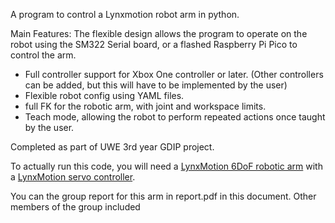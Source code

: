 A program to control a Lynxmotion robot arm in python.

Main Features:
The flexible design allows the program to operate on the robot using the SM322 Serial board, or a flashed Raspberry Pi Pico to control the arm.
- Full controller support for Xbox One controller or later. (Other controllers can be added, but this will have to be implemented by the user)
- Flexible robot config using YAML files.
- full FK for the robotic arm, with joint and workspace limits.
- Teach mode, allowing the robot to perform repeated actions once taught by the user.
  
Completed as part of UWE 3rd year GDIP project.

To actually run this code, you will need a [LynxMotion 6DoF robotic arm](https://wiki.lynxmotion.com/info/wiki/lynxmotion/view/ses-v1/ses-v1-robots/ses-v1-arms/al5d/) with a [LynxMotion servo controller](https://wiki.lynxmotion.com/info/wiki/lynxmotion/view/servo-erector-set-system/ses-electronics/ses-modules/ssc-32/ssc-32-manual/).

You can the group report for this arm in report.pdf in this document. Other members of the group included 
